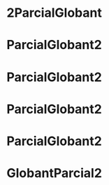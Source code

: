 # 2ParcialGlobant
# ParcialGlobant2
# ParcialGlobant2
# ParcialGlobant2
# ParcialGlobant2
# GlobantParcial2
